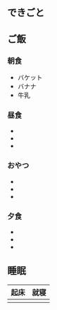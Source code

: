 ## できごと
## ご飯
### 朝食
- バケット
- バナナ
- 牛乳
### 昼食
- 
- 
- 
### おやつ
- 
- 
- 
### 夕食
- 
- 
- 
## 睡眠
|起床|就寝|
|-|-|
|||
